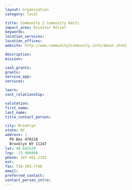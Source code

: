 ```yaml
---
layout: organization
category: local

title: Community 2 Community Haiti
impact_area: Disaster Relief
keywords: 
location_services: 
location_offices: 
website: http://www.community2community.info/about.shtml

description: 
mission: 

cash_grants: 
grants: 
service_opp: 
services: 

learn: 
cont_relationship: 

salutation: 
first_name: 
last_name: 
title_contact_person: 

city: Brooklyn
state: NY
address: |
  PO Box 470218    
  Brooklyn NY 11247
lat: 40.692529
lng: -73.990996
phone: 347-451-2152
ext: 
fax: 718-393-7740
email: 
preferred_contact: 
contact_person_intro: 
---
```

